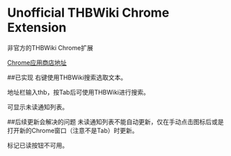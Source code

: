 # Unofficial THBWiki Chrome Extension
非官方的THBWiki Chrome扩展

[Chrome应用商店地址](https://chrome.google.com/webstore/detail/thbwiki-ext/calbmbmnknigdlkgioncbphnlelogplc)

##已实现
右键使用THBWiki搜索选取文本。

地址栏输入thb，按Tab后可使用THBWiki进行搜索。

可显示未读通知列表。

##后续更新会解决的问题
未读通知列表不能自动更新，仅在手动点击图标后或是打开新的Chrome窗口（注意不是Tab）时更新。

标记已读按钮不可用。


